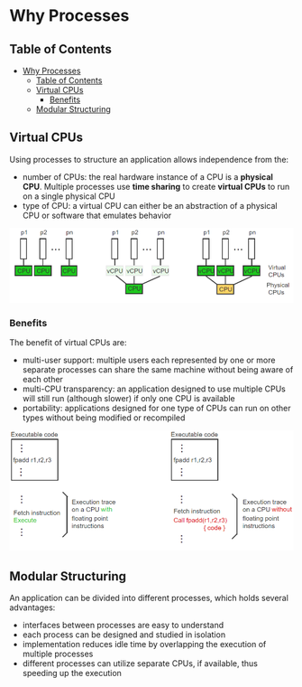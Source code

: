 # Why Processes

## Table of Contents

- [Why Processes](#why-processes)
  - [Table of Contents](#table-of-contents)
  - [Virtual CPUs](#virtual-cpus)
    - [Benefits](#benefits)
  - [Modular Structuring](#modular-structuring)

## Virtual CPUs

Using processes to structure an application allows independence from the:

- number of CPUs: the real hardware instance of a CPU is a **physical CPU**. Multiple processes use **time sharing** to create **virtual CPUs** to run on a single physical CPU
- type of CPU: a virtual CPU can either be an abstraction of a physical CPU or software that emulates behavior

![virtual_cpus](/notes/assets/ptr/virtual_cpus.PNG)

### Benefits

The benefit of virtual CPUs are:

- multi-user support: multiple users each represented by one or more separate processes can share the same machine without being aware of each other
- multi-CPU transparency: an application designed to use multiple CPUs will still run (although slower) if only one CPU is available
- portability: applications designed for one type of CPUs can run on other types without being modified or recompiled

![benefits](/notes/assets/ptr/benefits.PNG)

## Modular Structuring

An application can be divided into different processes, which holds several advantages:

- interfaces between processes are easy to understand
- each process can be designed and studied in isolation
- implementation reduces idle time by overlapping the execution of multiple processes
- different processes can utilize separate CPUs, if available, thus speeding up the execution
